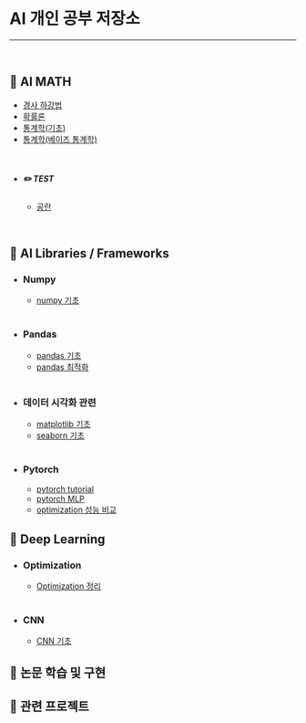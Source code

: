 # AI 개인 공부 저장소

------

<br>

## 📌 AI MATH

- [경사 하강법](https://github.com/)
- [확률론](https://github.com/) 
- [통계학(기초)](https://github.com/)
- [통계학(베이즈 통계학)](https://github.com/)

<br>

- ##### ✏️ TEST

  - [공란](https://github.com/)

<br>

## 📌 AI Libraries / Frameworks

- ### Numpy

  - [numpy 기초](https://github.com/)

  <br>

- ### Pandas

  - [pandas 기초](https://github.com/)
  - [pandas 최적화](https://github.com/)
  
  <br>

- ### 데이터 시각화 관련

  - [matplotlib 기초](https://github.com/)
  - [seaborn 기초](https://github.com/)

  <br>

- ### Pytorch

  - [pytorch tutorial](https://github.com/)
  - [pytorch MLP](https://github.com/)
  - [optimization 성능 비교](https://github.com/)
  
## 📌 Deep Learning

- ### Optimization

  - [Optimization 정리](https://github.com/)

  <br>

- ### CNN

  - [CNN 기초](https://github.com/)
  

## 📌 논문 학습 및 구현
## 📌 관련 프로젝트



